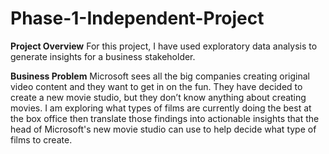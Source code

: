# Phase-1-Independent-Project
**Project Overview**
For this project, I have used exploratory data analysis to generate insights for a business stakeholder.

**Business Problem**
Microsoft sees all the big companies creating original video content and they want to get in on the fun. They have decided to create a new movie studio, but they don’t know anything about creating movies. I am exploring what types of films are currently doing the best at the box office then translate those findings into actionable insights that the head of Microsoft's new movie studio can use to help decide what type of films to create.

